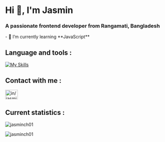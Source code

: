 <h1>Hi 👋, I'm Jasmin</h1>
<h3>A passionate frontend developer from Rangamati, Bangladesh</h3>
- 🌱 I’m currently learning **JavaScript**

## Language and tools :
[![My Skills](https://skillicons.dev/icons?i=html,css,tailwind,react,nextjs,firebase,express,mongodb,ai,photoshop,figma)](https://skillicons.dev)

## Contact with me : 
<p align="left">
<a href="https://linkedin.com/in/in/jasmin-chakma-a0997b252" target="blank"><img align="center" src="https://raw.githubusercontent.com/rahuldkjain/github-profile-readme-generator/master/src/images/icons/Social/linked-in-alt.svg" alt="in/jasmin-chakma-a0997b252" height="30" width="40" /></a>
</p>

## Current statistics :
<p><img align="center" src="https://github-readme-streak-stats.herokuapp.com/?user=jasminch01&" alt="jasminch01" /></p>

<p align="left"> <img src="https://komarev.com/ghpvc/?username=jasminch01&label=Profile%20views&color=0e75b6&style=flat" alt="jasminch01" /> </p>

